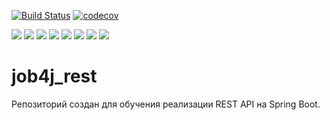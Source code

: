 [![Build Status](https://app.travis-ci.com/stanovov/job4j_rest.svg?branch=master)](https://app.travis-ci.com/stanovov/job4j_rest)
[![codecov](https://codecov.io/gh/stanovov/job4j_rest/branch/master/graph/badge.svg)](https://codecov.io/gh/stanovov/job4j_rest)

![](https://img.shields.io/badge/Maven-=_3-red)
![](https://img.shields.io/badge/Java-=_14-orange)
![](https://img.shields.io/badge/Spring-=_5-darkorange)
![](https://img.shields.io/badge/PostgerSQL-=_9-blue)
![](https://img.shields.io/badge/JUnit-=_4-yellowgreen)
![](https://img.shields.io/badge/Mockito-brightgreen)
![](https://img.shields.io/badge/JaCoCo-c75a28)
![](https://img.shields.io/badge/Checkstyle-lightgrey)

# job4j_rest

Репозиторий создан для обучения реализации REST API на Spring Boot.